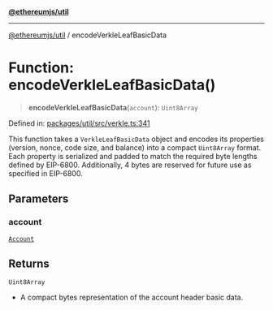[**@ethereumjs/util**](../README.md)

***

[@ethereumjs/util](../README.md) / encodeVerkleLeafBasicData

# Function: encodeVerkleLeafBasicData()

> **encodeVerkleLeafBasicData**(`account`): `Uint8Array`

Defined in: [packages/util/src/verkle.ts:341](https://github.com/Dargon789/ethereumjs-monorepo/blob/master/packages/util/src/verkle.ts#L341)

This function takes a `VerkleLeafBasicData` object and encodes its properties
(version, nonce, code size, and balance) into a compact `Uint8Array` format. Each
property is serialized and padded to match the required byte lengths defined by
EIP-6800. Additionally, 4 bytes are reserved for future use as specified
in EIP-6800.

## Parameters

### account

[`Account`](../classes/Account.md)

## Returns

`Uint8Array`

- A compact bytes representation of the account header basic data.
